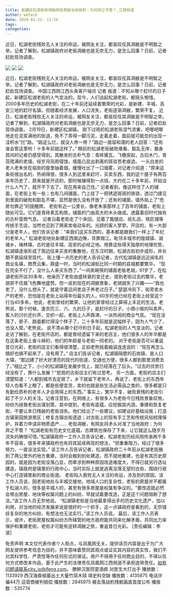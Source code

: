 ```yaml
---
title: 新建区松湖老街凋敝网友质疑当地政府：为何弃之不管？_江西频道
author: wetech
date: 2019-02-22- 11:54
tags: 
categories: 
---
```

近日，松湖老街残败无人关注的命运，被网友关注，都哀叹任其凋敝是不明智之举。记者了解到，松湖镇政府对老街凋敝也是无奈无力，是怎么回事？日前，记者赶赴现场调查。
<!-- more -->
                
<img align="center" border="0" src="http://p3.ifengimg.com/a/2019_08/8bd35ea87436d33_size43_w500_h375.jpg" />
                
<img align="center" border="0" src="http://p0.ifengimg.com/a/2019_08/9dd489b14e5e7ec_size35_w500_h375.jpg" />
                
<img align="center" border="0" src="http://p2.ifengimg.com/a/2016/0810/204c433878d5cf9size1_w16_h16.png" />
            
近日，松湖老街残败无人关注的命运，被网友关注，都哀叹任其凋敝是不明智之举。记者了解到，松湖镇政府对老街凋敝也是无奈无力，是怎么回事？日前，记者赶赴现场调查。
中国江西网江西头条客户端讯 记者
报道：不知从哪个赶圩的日子起，新建区松湖老街的人气变淡的。现今，人们谈起松湖老街，都摇头惋惜。2000多年历史的松湖老街，在二十年前还延续着繁荣的光彩，是新建、丰城、高安三地的赶圩名镇，但随着经济发展，人口流失，老街逐渐凋敝，繁荣不复。
近日，松湖老街残败无人关注的命运，被网友关注，都哀叹任其凋敝是不明智之举。记者了解到，松湖镇政府对老街凋敝也是无奈无力，是怎么回事？日前，记者赶赴现场调查。
2月19日，新建区松湖镇。
刚下过雨的松湖老街湿气浓重，吧唧吧唧地走在泥浆满地的街道，免不了弄得一脚污泥，走着走着，面前就可能忽的出现一洼积水“拦”路。“路这么烂，就没人修一修？”路边一面容和蔼的老人回答：“还有谁会管这里哟！十多年前就这样了。”
眼前的松湖老街破败难看、脏乱无序，置身其间的记者仍感受得到，其散发的古朴气息：青砖黛瓦，飞檐突起，古旧木门，青苔爬满的老墙，经岁月风雨侵蚀，墙面凸显出剥离的斑驳苍老痕迹。
一头白发的老人老朱坐在临街的屋里抽着烟，缓慢吐出了一口烟雾，对记者介绍道：“原来这条街很出名的，热闹得很，很多人到这里来赶圩，买卖东西，我的这个屋子有两百来年历史了，原来就是开店的，那时候赚得到一点钱，大约在二十多年前，开始没什么人气了，就开不下去了，现在用来自己住。”
记者看到，像这样住了人的铺面，在老街上有一些；也有几间铺面，门上挂了一把锈迹斑斑的铁锁，透过门缝见到里面的破败和脏乱不堪，显然是很久没有开放了；还有的铺面，墙外贴上了“危房勿靠近”的提醒牌。
老街有近一公里长，像老朱家那样上了百年的铺面，老街上随处可见。它们是青砖素瓦构筑，铺面的门由高大的木头做成，透露着旧时代独有的古朴营商气息。
记者沿着老街走了个来回，见着了裁缝店、纸扎店、铁匠铺等传统手艺店，当然也见到了两家卖电动车的。光顾的客人寥寥。开店的，有一大部分是老年人，他们告诉记者：“来我们这买东西的，基本都是跟我们一样上了年纪的老年人。”
松湖老街地处新建区西南边陲，背靠锦江，毗邻丰城市的隍城镇、湖塘乡，梅林镇，古时是往丰城、高安的必经之地。倚靠这些得天独厚的地理优势，松湖镇逐渐形成了周边往来买卖的集散地，在东汉时期，松湖古街初步成形，并长期不衰延续至现代。
街上懂一点历史的老人告诉记者，古代松湖镇是远近闻名的商业名镇，商贾云集，鼎盛一时，当时的松湖街比同一时期的县城都要繁华。
“现在完全不行了，没什么人来买东西了。”一间卖碗筷的铺面老板老胡，61岁了，在松湖老街开店30多年，他亲历了老街由盛转衰的变迁史，提到老街过去的繁华，老胡禁不住眉飞色舞地盛赞。但一说到现在的凋敝景象，老胡就失了兴趣——“我也老了，没什么想头了，就是守着这间老店子养老过日子。”
瑟瑟冷风下，街旁卖水产的老熊，恐怕是在老街上站得年份最久的人，60岁的他已经在老街上经营这个行当40多年。他说，老街曾经的繁荣，让他的家曾经过上算得上丰足的生活。老熊说，那个时候，逢农历三、六、九的日子，是赶圩的日子，小商小贩的叫卖声，客人的讨价还价声，交织一起，老街上人声鼎沸，一派热闹的商业气氛。
“现在没落了，房子、路面都烂得没个样子了，二十多年前就是这幅样子，因为人气少了，也没人管。”老熊说。
说不清从哪个赶圩的日子起，松湖老街的人气变淡的。记者走访了解到，在老街开店的，都是曾经遗留下来的老店主，他们很多人的年华都是在这条老街上奋斗掉的，他们的年龄是与老街一同老的。
对于老街是否可以重返昔日光彩，老街的店主们看得很清楚，正如老熊摇着脑袋连连说的：“现在再怎么搞好也搞不起来了，没有用了。”
店主们告诉记者，松湖镇隔壁的石岗镇，是人口大镇，“那边建了好大好漂亮的现代的街道，交通也方便，很多人都到那里消费去了。”相比之下，小小的松湖镇在发展步伐上，就已经落在了后头。“过去的优势已经没有了，靠什么发展？”悲观的古街店主们有过思考。
另一方面，老街的店主们清楚知道：“人都到城市去定居了，乡下就留下老年人，再说了，老街上的东西年轻人也看不上眼了，都是些便宜货，卖的也就是些生活必需品之类的，很多都是只有勤俭质朴的老年人才会用得上的东西。”
事实上，繁华不复、破败衰残的老街引起了不少人的关注。记者注意到，在网络上，有很多人为老街今日残败景象叹惋，纷纷为拯救老街出谋划策，其中提到，老街有底蕴，应挖掘其内涵，重建和恢复老街，不要让本已残破的老街消失。他们给出了一些建议，如建设好基础设施；打造古镇家园旅游景区；修复古镇古街遗迹；对古街上的现有手工艺和传统风俗梳理保护，并着力申请非物质遗产……
老街凋敝，有网友将矛头对准了当地政府：为何弃之不管？
“松湖老街有历史文化底蕴，古建筑也保存了下来，让它就这么随岁月流失的确很可惜。”松湖镇政府一工作人员告诉记者，松湖老街历经风雨传承两千多年不容易，很多年来镇政府也有将其延续再现的想法，“但重重阻力，经过了很多努力，一直没法实现。”
该工作人员告诉记者，松湖镇政府二十年前从松湖老街搬到了两公里外的地方重建，当时会搬到别处建造，而不就地重建，也是有其历史原因的，就是因为老街没落凸显，而牵涉到种种原因改造难度大，不得已就另行选址建造，镇政府是镇里的行政中心，当时实际上就是逃离没落无望的古街，围绕行政中心打造镇里新的商业街道。
老街陷入衰败无人关注的命运，涉及到的原因，该工作人员说，因老街地处与丰城交接地，地域人口的复杂性，老街的房屋并不都属于松湖人的，很多是丰城人的，甚至有很多房屋是权属有争议的。“要改造就必然会带出房屋、地块等权属问题上的纠纷，早就试着要改造，正是这个问题阻断了想法。”该工作人员无奈地说。
“松湖镇老街是当地最拿得出手的历史文化遗产，加以利用，对当地的经济发展来说是很好的一个抓手，这一点镇政府是看到的，无奈错综复杂的地方纠纷，有想法也无法实行。”该工作人员说。
最后，该工作人员表示，或许，老街房屋权属纠纷方所辖管的地方政府能共同来化解矛盾，共同出力来保护和重建老街，老街才可能有逆转凋敝之势，重返昔日光彩。
[责任编辑：李波]
            
免责声明
本文仅代表作者个人观点，与凤凰网无关。提供该页内容是出于为广大网友提供参考信息为目的，并不意味着赞同其观点或证实其内容的真实性，我们不对其科学性、严肃性等作任何形式的保证。用户不得用于任何商业目的，不得以任何方式修改本作品，基于此产生的法律责任凤凰网江西频道不承担连带责任。如有问题请联系city_jx@ifeng.com。
滕醉汉医院耍酒疯 对医生大打出手
播放数：1133929
西汉海昏侯墓出土大量竹简木牍 填史料空缺
播放数：4135875
电话诈骗44万 运营商被判赔偿
播放数：2845975
被击落战机残骸画面首度公布
播放数：535774
